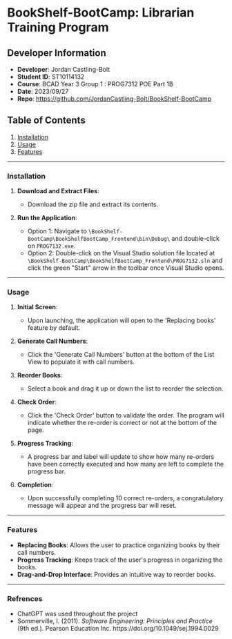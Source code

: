 # BookShelf-BootCamp: Librarian Training Program

## Developer Information
- **Developer**: Jordan Castling-Bolt
- **Student ID**: ST10114132
- **Course**: BCAD Year 3 Group 1 : PROG7312 POE Part 1B
- **Date**: 2023/09/27
- **Repo**: https://github.com/JordanCastling-Bolt/BookShelf-BootCamp

## Table of Contents
1. [Installation](#installation)
2. [Usage](#usage)
3. [Features](#features)

---

### Installation

1. **Download and Extract Files**: 
    - Download the zip file and extract its contents.

2. **Run the Application**: 
    - Option 1: Navigate to `\BookShelf-BootCamp\BookShelfBootCamp_Frontend\bin\Debug\` and double-click on `PROG7132.exe`.
    - Option 2: Double-click on the Visual Studio solution file located at `\BookShelf-BootCamp\BookShelfBootCamp_Frontend\PROG7132.sln` and click the green "Start" arrow in the toolbar once Visual Studio opens.

---

### Usage

1. **Initial Screen**: 
    - Upon launching, the application will open to the 'Replacing books' feature by default.

2. **Generate Call Numbers**: 
    - Click the 'Generate Call Numbers' button at the bottom of the List View to populate it with call numbers.

3. **Reorder Books**: 
    - Select a book and drag it up or down the list to reorder the selection.

4. **Check Order**: 
    - Click the 'Check Order' button to validate the order. The program will indicate whether the re-order is correct or not at the bottom of the page.

5. **Progress Tracking**: 
    - A progress bar and label will update to show how many re-orders have been correctly executed and how many are left to complete the progress bar.

6. **Completion**: 
    - Upon successfully completing 10 correct re-orders, a congratulatory message will appear and the progress bar will reset.

---

### Features

- **Replacing Books**: Allows the user to practice organizing books by their call numbers.
- **Progress Tracking**: Keeps track of the user's progress in organizing the books.
- **Drag-and-Drop Interface**: Provides an intuitive way to reorder books.

---

### Refrences 

- ChatGPT was used throughout the project
- <div class="csl-entry">Sommerville, I. (2011). <i>Software Engineering: Principles and Practice</i> (9th ed.). Pearson Education Inc. https://doi.org/10.1049/sej.1994.0029</div>
